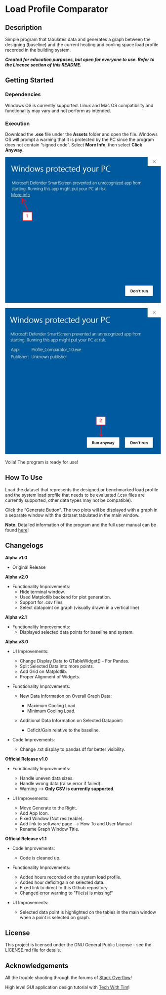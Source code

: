 # Load Profile Comparator
## Description
Simple program that tabulates data and generates a graph between the designing (baseline) and the current heating and cooling space load profile recorded in the building system.

***Created for education purposes, but open for everyone to use. Refer to the Licence section of this README.***

## Getting Started

### Dependencies
Windows OS is currently supported. Linux and Mac OS compatibility and functionality may vary and not perform as intended.

### Execution

Download the **.exe** file under the **Assets** folder and open the file. Windows OS will prompt a warning that it is protected by the PC since the program does not contain “signed code”. Select **More Info**, then select **Click Anyway**. 

![More_info](./more_info.png)

![Clcik_anyway](./click_anyway.png)

Voila! The program is ready for use!

## How To Use
Load the dataset that represents the designed or benchmarked load profile and the system load profile that needs to be evaluated (.csv files are currently supported, other data types may not be compatible).

Click the “Generate Button”. The two plots will be displayed with a graph in a separate window with the dataset tabulated in the main window.

**Note.** Detailed information of the program and the full user manual can be found [here](https://docs.google.com/document/d/1ClcJnKmzTSIvLDunIid1eV5g29stwNJC4oaI_Cu-q2A/edit?usp=sharing)!

## Changelogs

**Alpha v1.0**
- Original Release

**Alpha v2.0**
- Functionality Improvements:
    * Hide terminal window.
    * Used Matplotlib backend for plot generation.
    * Support for .csv files
    * Select datapoint on graph (visually drawn in a vertical line)

**Alpha v2.1**

- Functionality Improvements:
    * Displayed selected data points for baseline and system.

**Alpha v3.0**

- UI Improvements:
    * Change Display Data to QTableWidget() - For Pandas.
    * Split Selected Data into more points.
    * Add Grid on Matplotlib.
    * Proper Alignment of Widgets.

- Functionality Improvements:
    *  New Data Information on Overall Graph Data:
        * Maximum Cooling Load.
        * Minimum Cooling Load.
     
    * Additional Data Information on Selected Datapoint:
        * Deficit/Gain relative to the baseline.

- Code Improvements: 
    * Change .txt display to pandas df for better visibility.

**Official Release v1.0**

- Functionality Improvements:
    * Handle uneven data sizes.
    * Handle wrong data (raise error if failed).
    * Warning --> **Only CSV is currently supported**.

- UI Improvements:
    * Move Generate to the Right.
    * Add App Icon.
    * Fixed Window (Not resizeable).
    * Add link to software page --> How To and User Manual
    * Rename Graph Window Title.

**Official Release v1.1**

- Code Improvements:
    * Code is cleaned up.

- Functionality Improvements:
    * Added hours recorded on the system load profile.
    * Added hour deficit/gain on selected data.
    * Fixed link to direct to this Github repository.
    * Changed error warning to "File(s) is missing!"

- UI Improvements:
    * Selected data point is highlighted on the tables in the main window when a point is selected on graph.

## License
This project is licensed under the GNU General Public License - see the LICENSE.md file for details.

## Acknowledgements
All the trouble shooting through the forums of [Stack Overflow](https://stackoverflow.com/)!

High level GUI application design tutorial with [Tech With Tim](https://www.youtube.com/@TechWithTim)!



